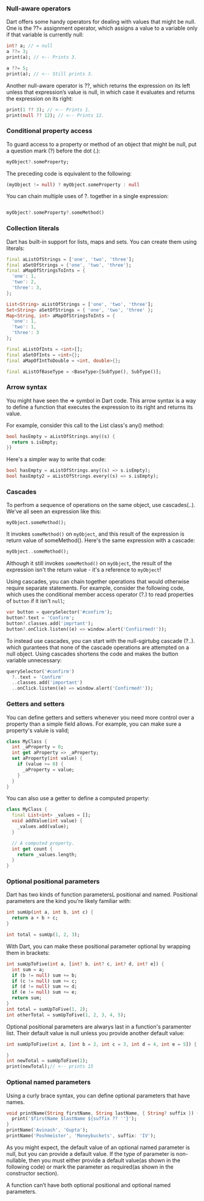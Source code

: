 ### Null-aware operators
Dart offers some handy operators for dealing with values that might be null. One is the ??= assignment operator, which assigns a value to a variable only if that variable is currently null:
```dart
int? a; // = null
a ??= 3;
print(a); // <-- Prints 3.

a ??= 5;
print(a); // <-- Still prints 3.
```
Another null-aware operator is ??, which returns the expression on its left unless that expression’s value is null, in which case it evaluates and returns the expression on its right:
```dart
print(1 ?? 3); // <-- Prints 1.
print(null ?? 12); // <-- Prints 12.
```
### Conditional property access
To guard access to a property or method of an object that might be null, put a question mark (?) before the dot (.):
```dart
myObject?.someProperty;
```

The preceding code is equivalent to the following:
```dart
(myObject != null) ? myObject.someProperty : null
```

You can chain multiple uses of ?. together in a single expression:
```dart

myObject?.someProperty?.someMethod()

```

### Collection literals
Dart has built-in support for lists, maps and sets. You can create them using literals:
```dart
final aListOfStrings = ['one', 'two', 'three'];
final aSetOfStrings = {'one', 'two', 'three'};
final aMapOfStringsToInts = {
  'one': 1,
  'two': 2,
  'three': 3,
};
```
```dart
List<String> aListOfStrings = ['one', 'two', 'three'];
Set<String> aSetOfStrings = { 'one', 'two', 'three' };
Map<String, int> aMapOfStringsToInts = {
  'one': 1,
  'two': 1,
  'three': 3
};
```
```dart
final aListOfInts = <int>[];
final aSetOfInts = <int>{};
final aMapOfIntToDouble = <int, double>{};

final aListOfBaseType = <BaseType>[SubType(), SubType()];
```

### Arrow syntax
You might have seen the => symbol in Dart code. This arrow syntax is a way to define a function that executes the expression to  its right and returns its value.

For example, consider this call to the List class's any() method:
``` dart
bool hasEmpty = aListOfStrings.any((s) {
  return s.isEmpty;
})
```
Here's a simpler way to write that code:
```dart
bool hasEmpty = aListOfStrings.any((s) => s.isEmpty);
bool hasEmpty2 = aListOfStrings.every((s) => s.isEmpty);
```

### Cascades

To perfrom a sequence of operations on the same object, use cascades(..). We've all seen an expression like this:
```
myObject.someMethod();
```
It invokes `someMethod()` on `myObject`, and this result of the expression is return value of someMethod().
Here's the same expression with a cascade:
```dart
myObject..someMethod();
```
Although it still invokes `someMethod()` on `myObject`, the result of the expression isn't the return value - it's a reference to `myObject`!

Using cascades, you can chain together operations that would otherwise require separate statements. For example, consider the
following code, which uses the conditional member access operator (?.) to read properties of `button` if it isn't `null`;

``` dart
var button = querySelector('#confirm');
button?.text = 'Confirm';
button?.classes.add('imprtant');
button?.onClick.listen((e) => window.alert('Confiirmed!'));
```

To instead use cascades, you can start with the null-sgirtubg cascade (?..). which gurantees that none of the cascade
operations are attempted on a null object. Using cascades shortens the code and makes the button variable unnecessary:
```dart
querySelector('#confirm')
  ?..text = 'Confirm'
  ..classes.add('important')
  ..onClick.listen((e) => window.alert('Confirmed!'));
```

### Getters and setters
You can define getters and setters whenever you need more control over a property than a simple field allows.
For example, you can make sure a property's valuie is valid;

```dart
class MyClass {
  int _aProperty = 0;
  int get aProperty => _aProperty;
  set aProperty(int value) {
    if (value >= 0) {
      _aProperty = value;
    }
  }
}
```
You can also use a getter to define a computed property:
```dart
class MyClass {
  final List<int> _values = [];
  void addValue(int value) {
    _values.add(value);
  }

  // A computed property.
  int get count {
    return _values.length;
  }
}
```

### Optional positional parameters
Dart has two kinds of function parametersL positional and named. Positional parameters are the kind you're likely familiar with:
```dart
int sumUp(int a, int b, int c) {
  return a + b + c;
}

int total = sumUp(1, 2, 3);
```

With Dart, you can make these positional parameter optional by wrapping them in brackets:
```dart
int sumUpToFive(int a, [int? b, int? c, int? d, int? e]) {
  int sum = a;
  if (b != null) sum += b;
  if (c != null) sum += c;
  if (d != null) sum += d;
  if (e != null) sum += e;
  return sum;
}
int total = sumUpToFive(1, 2);
int otherTotal = sumUpToFive(1, 2, 3, 4, 5);
```

Optional positional parameters are alwarys last in a function's paramenter list. Their default value is null unless you provide another default value:
```dart
int sumUpToFive(int a, [int b = 2, int c = 3, int d = 4, int e = 5]) {

}
int newTotal = sumUpToFive(1);
print(newTotal);// <-- prints 15

```

### Optional named parameters
Using a curly brace syntax, you can define optional parameters that have names.
```dart
void printName(String firstName, String lastName, { String? suffix }) {
  print('$firstName $lastName ${suffix ?? ''}');
}
printName('Avinash', 'Gupta');
printName('Poshmeister', 'Moneybuckets', suffix: 'IV');
```

As you might expect, the default value of an optional named parameter is null, but you can provide a default value.
If the type of parameter is non-nullable, then you must either provide a default value(as shown in the following code) or mark
the parameter as required(as shown in the constructor section).

A function can’t have both optional positional and optional named parameters.